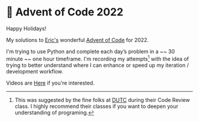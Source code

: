 # 🎄 Advent of Code 2022

Happy Holidays!

My solutions to [Eric's](https://twitter.com/ericwastl) wonderful [Advent of
Code](https://adventofcode.com/) for 2022. 

I'm trying to use Python and complete each day’s problem in a ~~ 30 minute ~~
one hour timeframe. I'm recording my attempts[^1] with the idea of trying to better
understand where I can enhance or speed up my iteration / development workflow.

Videos are [Here](http://jef.ro/aoc/) if you're interested.


[^1]: This was suggested by the fine folks at
  [DUTC](https://www.dontusethiscode.com/) during their Code Review class. I
  highly recommend their classes if you want to deepen your understanding of
  programing. 
